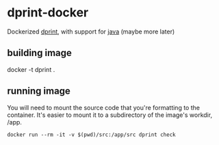 # dprint-docker
Dockerized [dprint](https://dprint.dev/), with support for [java](https://github.com/google/google-java-format) (maybe more later)

## building image
docker -t dprint .

## running image
You will need to mount the source code that you're formatting to the container.
It's easier to mount it to a subdirectory of the image's workdir, /app.

`docker run --rm -it -v $(pwd)/src:/app/src dprint check`

